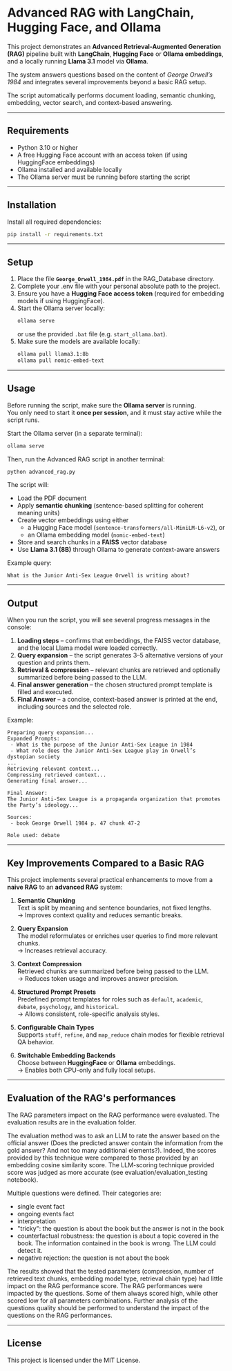# Advanced RAG with LangChain, Hugging Face, and Ollama

This project demonstrates an **Advanced Retrieval-Augmented Generation (RAG)** pipeline built with **LangChain**, **Hugging Face** or **Ollama embeddings**, and a locally running **Llama 3.1** model via **Ollama**.

The system answers questions based on the content of *George Orwell’s 1984* and integrates several improvements beyond a basic RAG setup.

The script automatically performs document loading, semantic chunking, embedding, vector search, and context-based answering.

---

## Requirements

- Python 3.10 or higher  
- A free Hugging Face account with an access token (if using HuggingFace embeddings)  
- Ollama installed and available locally  
- The Ollama server must be running before starting the script  

---

## Installation

Install all required dependencies:

```bash
pip install -r requirements.txt
```

---

## Setup

1. Place the file **`George_Orwell_1984.pdf`** in the RAG_Database directory. 
2. Complete your .env file with your personal absolute path to the project. 
3. Ensure you have a **Hugging Face access token** (required for embedding models if using HuggingFace).  
4. Start the Ollama server locally:
   ```bash
   ollama serve
   ```
   or use the provided `.bat` file (e.g. `start_ollama.bat`).
5. Make sure the models are available locally:
   ```bash
   ollama pull llama3.1:8b
   ollama pull nomic-embed-text
   ```

---

## Usage

Before running the script, make sure the **Ollama server** is running.  
You only need to start it **once per session**, and it must stay active while the script runs.

Start the Ollama server (in a separate terminal):
```bash
ollama serve
```

Then, run the Advanced RAG script in another terminal:
```bash
python advanced_rag.py
```

The script will:
- Load the PDF document  
- Apply **semantic chunking** (sentence-based splitting for coherent meaning units)  
- Create vector embeddings using either  
  - a Hugging Face model (`sentence-transformers/all-MiniLM-L6-v2`), or  
  - an Ollama embedding model (`nomic-embed-text`)  
- Store and search chunks in a **FAISS** vector database  
- Use **Llama 3.1 (8B)** through Ollama to generate context-aware answers  

Example query:
```
What is the Junior Anti-Sex League Orwell is writing about?
```

---

## Output

When you run the script, you will see several progress messages in the console:

1. **Loading steps** – confirms that embeddings, the FAISS vector database, and the local Llama model were loaded correctly.  
2. **Query expansion** – the script generates 3–5 alternative versions of your question and prints them.  
3. **Retrieval & compression** – relevant chunks are retrieved and optionally summarized before being passed to the LLM.  
4. **Final answer generation** – the chosen structured prompt template is filled and executed.  
5. **Final Answer** – a concise, context-based answer is printed at the end, including sources and the selected role.

Example:
```
Preparing query expansion...
Expanded Prompts:
 - What is the purpose of the Junior Anti-Sex League in 1984
 - What role does the Junior Anti-Sex League play in Orwell’s dystopian society
...
Retrieving relevant context...
Compressing retrieved context...
Generating final answer...

Final Answer:
The Junior Anti-Sex League is a propaganda organization that promotes the Party’s ideology...

Sources:
 - book George Orwell 1984 p. 47 chunk 47-2

Role used: debate
```

---

## Key Improvements Compared to a Basic RAG

This project implements several practical enhancements to move from a **naive RAG** to an **advanced RAG** system:

1. **Semantic Chunking**  
   Text is split by meaning and sentence boundaries, not fixed lengths.  
   → Improves context quality and reduces semantic breaks.

2. **Query Expansion**  
   The model reformulates or enriches user queries to find more relevant chunks.  
   → Increases retrieval accuracy.

3. **Context Compression**  
   Retrieved chunks are summarized before being passed to the LLM.  
   → Reduces token usage and improves answer precision.

4. **Structured Prompt Presets**  
   Predefined prompt templates for roles such as `default`, `academic`, `debate`, `psychology`, and `historical`.  
   → Allows consistent, role-specific analysis styles.

5. **Configurable Chain Types**  
   Supports `stuff`, `refine`, and `map_reduce` chain modes for flexible retrieval QA behavior.

6. **Switchable Embedding Backends**  
   Choose between **HuggingFace** or **Ollama** embeddings.  
   → Enables both CPU-only and fully local setups.
---
## Evaluation of the RAG's performances

The RAG parameters impact on the RAG performance were evaluated. The evaluation results are in the evaluation folder.

The evaluation method was to ask an LLM to rate the answer based on the official answer (Does the predicted answer contain the information from the gold answer? And not too many additional elements?). Indeed, the scores provided by this technique were compared to those provided by an embedding cosine similarity score. The LLM-scoring technique provided score was judged as more accurate (see evaluation/evaluation_testing notebook).

Multiple questions were defined. Their categories are:
 - single event fact
 - ongoing events fact
 - interpretation
 - "tricky": the question is about the book but the answer is not in the book
 - counterfactual robustness: the question is about a topic covered in the book. The information contained in the book is wrong. The LLM could detect it.
 - negative rejection: the question is not about the book

The results showed that the tested parameters (compression, number of retrieved text chunks, embedding model type, retrieval chain type) had little impact on the RAG performance score.
The RAG performances were impacted by the questions. Some of them always scored high, while other scored low for all parameters combinations. Further analysis of the questions quality should be performed to understand the impact of the questions on the RAG performances.

---

## License

This project is licensed under the MIT License.
